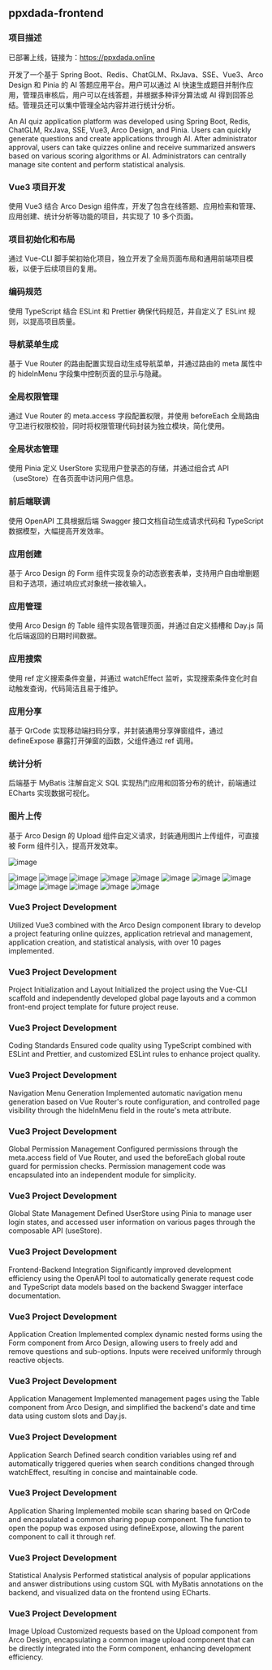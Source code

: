 ## ppxdada-frontend

### 项目描述

已部署上线，链接为：https://ppxdada.online

开发了一个基于 Spring Boot、Redis、ChatGLM、RxJava、SSE、Vue3、Arco Design 和 Pinia 的 AI 答题应用平台。用户可以通过 AI 快速生成题目并制作应用，管理员审核后，用户可以在线答题，并根据多种评分算法或 AI 得到回答总结。管理员还可以集中管理全站内容并进行统计分析。

An AI quiz application platform was developed using Spring Boot, Redis, ChatGLM, RxJava, SSE, Vue3, Arco Design, and Pinia. Users can quickly generate questions and create applications through AI. After administrator approval, users can take quizzes online and receive summarized answers based on various scoring algorithms or AI. Administrators can centrally manage site content and perform statistical analysis.

### Vue3 项目开发

使用 Vue3 结合 Arco Design 组件库，开发了包含在线答题、应用检索和管理、应用创建、统计分析等功能的项目，共实现了 10 多个页面。

### 项目初始化和布局

通过 Vue-CLI 脚手架初始化项目，独立开发了全局页面布局和通用前端项目模板，以便于后续项目的复用。

### 编码规范

使用 TypeScript 结合 ESLint 和 Prettier 确保代码规范，并自定义了 ESLint 规则，以提高项目质量。

### 导航菜单生成

基于 Vue Router 的路由配置实现自动生成导航菜单，并通过路由的 meta 属性中的 hideInMenu 字段集中控制页面的显示与隐藏。

### 全局权限管理

通过 Vue Router 的 meta.access 字段配置权限，并使用 beforeEach 全局路由守卫进行权限校验，同时将权限管理代码封装为独立模块，简化使用。

### 全局状态管理

使用 Pinia 定义 UserStore 实现用户登录态的存储，并通过组合式 API（useStore）在各页面中访问用户信息。

### 前后端联调

使用 OpenAPI 工具根据后端 Swagger 接口文档自动生成请求代码和 TypeScript 数据模型，大幅提高开发效率。

### 应用创建

基于 Arco Design 的 Form 组件实现复杂的动态嵌套表单，支持用户自由增删题目和子选项，通过响应式对象统一接收输入。

### 应用管理

使用 Arco Design 的 Table 组件实现各管理页面，并通过自定义插槽和 Day.js 简化后端返回的日期时间数据。

### 应用搜索

使用 ref 定义搜索条件变量，并通过 watchEffect 监听，实现搜索条件变化时自动触发查询，代码简洁且易于维护。

### 应用分享

基于 QrCode 实现移动端扫码分享，并封装通用分享弹窗组件，通过 defineExpose 暴露打开弹窗的函数，父组件通过 ref 调用。

### 统计分析

后端基于 MyBatis 注解自定义 SQL 实现热门应用和回答分布的统计，前端通过 ECharts 实现数据可视化。

### 图片上传

基于 Arco Design 的 Upload 组件自定义请求，封装通用图片上传组件，可直接被 Form 组件引入，提高开发效率。

![image](https://github.com/pipixiangz/ppxdada-frontend/blob/main/img/homepage.png)

![image](https://github.com/pipixiangz/ppxdada-frontend/blob/main/img/userManagement.png)
![image](https://github.com/pipixiangz/ppxdada-frontend/blob/main/img/appManagement.png)
![image](https://github.com/pipixiangz/ppxdada-frontend/blob/main/img/appDetails.png)
![image](https://github.com/pipixiangz/ppxdada-frontend/blob/main/img/answer.png)
![image](https://github.com/pipixiangz/ppxdada-frontend/blob/main/img/createQuestions.png)
![image](https://github.com/pipixiangz/ppxdada-frontend/blob/main/img/createApps.png)
![image](https://github.com/pipixiangz/ppxdada-frontend/blob/main/img/MyAnswers.png)
![image](https://github.com/pipixiangz/ppxdada-frontend/blob/main/img/answerManagement.png)
![image](https://github.com/pipixiangz/ppxdada-frontend/blob/main/img/questionManagement.png)
![image](https://github.com/pipixiangz/ppxdada-frontend/blob/main/img/scoringManagement.png)
![image](https://github.com/pipixiangz/ppxdada-frontend/blob/main/img/Statistics.png)
![image](https://github.com/pipixiangz/ppxdada-frontend/blob/main/img/About.png)
![image](https://github.com/pipixiangz/ppxdada-frontend/blob/main/img/loginPage.png)


### Vue3 Project Development
Utilized Vue3 combined with the Arco Design component library to develop a project featuring online quizzes, application retrieval and management, application creation, and statistical analysis, with over 10 pages implemented.

### Vue3 Project Development
Project Initialization and Layout
Initialized the project using the Vue-CLI scaffold and independently developed global page layouts and a common front-end project template for future project reuse.

### Vue3 Project Development
Coding Standards
Ensured code quality using TypeScript combined with ESLint and Prettier, and customized ESLint rules to enhance project quality.

### Vue3 Project Development
Navigation Menu Generation
Implemented automatic navigation menu generation based on Vue Router's route configuration, and controlled page visibility through the hideInMenu field in the route's meta attribute.

### Vue3 Project Development
Global Permission Management
Configured permissions through the meta.access field of Vue Router, and used the beforeEach global route guard for permission checks. Permission management code was encapsulated into an independent module for simplicity.

### Vue3 Project Development
Global State Management
Defined UserStore using Pinia to manage user login states, and accessed user information on various pages through the composable API (useStore).

### Vue3 Project Development
Frontend-Backend Integration
Significantly improved development efficiency using the OpenAPI tool to automatically generate request code and TypeScript data models based on the backend Swagger interface documentation.

### Vue3 Project Development
Application Creation
Implemented complex dynamic nested forms using the Form component from Arco Design, allowing users to freely add and remove questions and sub-options. Inputs were received uniformly through reactive objects.

### Vue3 Project Development
Application Management
Implemented management pages using the Table component from Arco Design, and simplified the backend's date and time data using custom slots and Day.js.

### Vue3 Project Development
Application Search
Defined search condition variables using ref and automatically triggered queries when search conditions changed through watchEffect, resulting in concise and maintainable code.

### Vue3 Project Development
Application Sharing
Implemented mobile scan sharing based on QrCode and encapsulated a common sharing popup component. The function to open the popup was exposed using defineExpose, allowing the parent component to call it through ref.

### Vue3 Project Development
Statistical Analysis
Performed statistical analysis of popular applications and answer distributions using custom SQL with MyBatis annotations on the backend, and visualized data on the frontend using ECharts.

### Vue3 Project Development
Image Upload
Customized requests based on the Upload component from Arco Design, encapsulating a common image upload component that can be directly integrated into the Form component, enhancing development efficiency.

